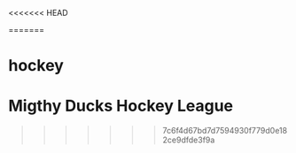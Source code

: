 <<<<<<< HEAD

 
=======
# hockey
# Migthy Ducks Hockey League
>>>>>>> 7c6f4d67bd7d7594930f779d0e182ce9dfde3f9a
